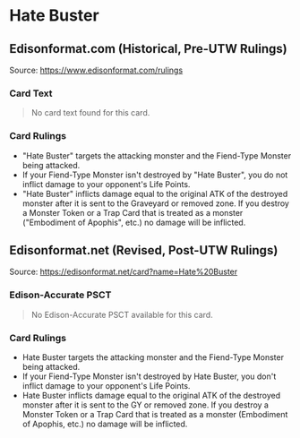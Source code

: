 # Hate Buster

## Edisonformat.com (Historical, Pre-UTW Rulings)

Source: https://www.edisonformat.com/rulings

### Card Text

> No card text found for this card.

### Card Rulings

*   "Hate Buster" targets the attacking monster and the Fiend-Type Monster being attacked.
*   If your Fiend-Type Monster isn't destroyed by "Hate Buster", you do not inflict damage to your opponent's Life Points.
*   "Hate Buster" inflicts damage equal to the original ATK of the destroyed monster after it is sent to the Graveyard or removed zone. If you destroy a Monster Token or a Trap Card that is treated as a monster ("Embodiment of Apophis", etc.) no damage will be inflicted.

## Edisonformat.net (Revised, Post-UTW Rulings)

Source: https://edisonformat.net/card?name=Hate%20Buster

### Edison-Accurate PSCT

> No Edison-Accurate PSCT available for this card.

### Card Rulings

*   Hate Buster targets the attacking monster and the Fiend-Type Monster being attacked.
*   If your Fiend-Type Monster isn't destroyed by Hate Buster, you don't inflict damage to your opponent's Life Points.
*   Hate Buster inflicts damage equal to the original ATK of the destroyed monster after it is sent to the GY or removed zone. If you destroy a Monster Token or a Trap Card that is treated as a monster (Embodiment of Apophis, etc.) no damage will be inflicted.
            
